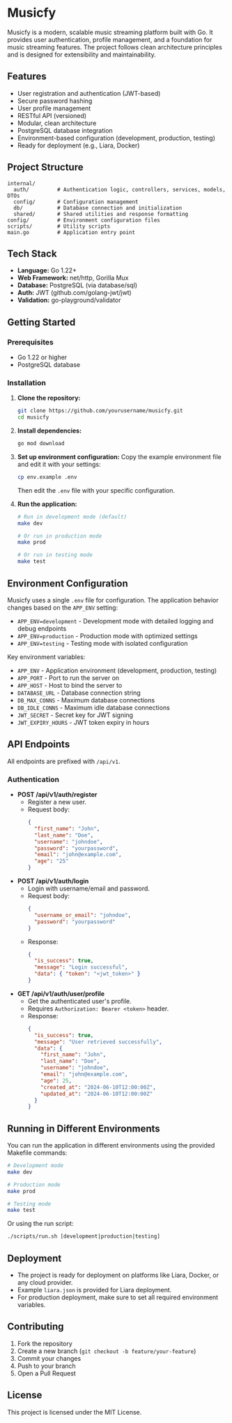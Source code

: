 # Musicfy

Musicfy is a modern, scalable music streaming platform built with Go. It provides user authentication, profile management, and a foundation for music streaming features. The project follows clean architecture principles and is designed for extensibility and maintainability.

## Features

- User registration and authentication (JWT-based)
- Secure password hashing
- User profile management
- RESTful API (versioned)
- Modular, clean architecture
- PostgreSQL database integration
- Environment-based configuration (development, production, testing)
- Ready for deployment (e.g., Liara, Docker)

## Project Structure

```
internal/
  auth/         # Authentication logic, controllers, services, models, DTOs
  config/       # Configuration management
  db/           # Database connection and initialization
  shared/       # Shared utilities and response formatting
config/         # Environment configuration files
scripts/        # Utility scripts
main.go         # Application entry point
```

## Tech Stack

- **Language:** Go 1.22+
- **Web Framework:** net/http, Gorilla Mux
- **Database:** PostgreSQL (via database/sql)
- **Auth:** JWT (github.com/golang-jwt/jwt)
- **Validation:** go-playground/validator

## Getting Started

### Prerequisites

- Go 1.22 or higher
- PostgreSQL database

### Installation

1. **Clone the repository:**
   ```sh
   git clone https://github.com/yourusername/musicfy.git
   cd musicfy
   ```
2. **Install dependencies:**
   ```sh
   go mod download
   ```
3. **Set up environment configuration:**
   Copy the example environment file and edit it with your settings:

   ```sh
   cp env.example .env
   ```

   Then edit the `.env` file with your specific configuration.

4. **Run the application:**

   ```sh
   # Run in development mode (default)
   make dev

   # Or run in production mode
   make prod

   # Or run in testing mode
   make test
   ```

## Environment Configuration

Musicfy uses a single `.env` file for configuration. The application behavior changes based on the `APP_ENV` setting:

- `APP_ENV=development` - Development mode with detailed logging and debug endpoints
- `APP_ENV=production` - Production mode with optimized settings
- `APP_ENV=testing` - Testing mode with isolated configuration

Key environment variables:

- `APP_ENV` - Application environment (development, production, testing)
- `APP_PORT` - Port to run the server on
- `APP_HOST` - Host to bind the server to
- `DATABASE_URL` - Database connection string
- `DB_MAX_CONNS` - Maximum database connections
- `DB_IDLE_CONNS` - Maximum idle database connections
- `JWT_SECRET` - Secret key for JWT signing
- `JWT_EXPIRY_HOURS` - JWT token expiry in hours

## API Endpoints

All endpoints are prefixed with `/api/v1`.

### Authentication

- **POST /api/v1/auth/register**
  - Register a new user.
  - Request body:
    ```json
    {
      "first_name": "John",
      "last_name": "Doe",
      "username": "johndoe",
      "password": "yourpassword",
      "email": "john@example.com",
      "age": "25"
    }
    ```
- **POST /api/v1/auth/login**
  - Login with username/email and password.
  - Request body:
    ```json
    {
      "username_or_email": "johndoe",
      "password": "yourpassword"
    }
    ```
  - Response:
    ```json
    {
      "is_success": true,
      "message": "Login successful",
      "data": { "token": "<jwt_token>" }
    }
    ```
- **GET /api/v1/auth/user/profile**
  - Get the authenticated user's profile.
  - Requires `Authorization: Bearer <token>` header.
  - Response:
    ```json
    {
      "is_success": true,
      "message": "User retrieved successfully",
      "data": {
        "first_name": "John",
        "last_name": "Doe",
        "username": "johndoe",
        "email": "john@example.com",
        "age": 25,
        "created_at": "2024-06-10T12:00:00Z",
        "updated_at": "2024-06-10T12:00:00Z"
      }
    }
    ```

## Running in Different Environments

You can run the application in different environments using the provided Makefile commands:

```sh
# Development mode
make dev

# Production mode
make prod

# Testing mode
make test
```

Or using the run script:

```sh
./scripts/run.sh [development|production|testing]
```

## Deployment

- The project is ready for deployment on platforms like Liara, Docker, or any cloud provider.
- Example `liara.json` is provided for Liara deployment.
- For production deployment, make sure to set all required environment variables.

## Contributing

1. Fork the repository
2. Create a new branch (`git checkout -b feature/your-feature`)
3. Commit your changes
4. Push to your branch
5. Open a Pull Request

## License

This project is licensed under the MIT License.
